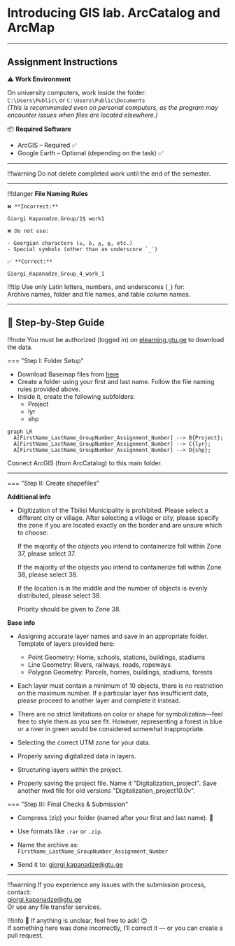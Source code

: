 # Introducing GIS lab. ArcCatalog and ArcMap

---
## Assignment Instructions

⚠️ **Work Environment**

On university computers, work inside the folder:  
`C:\Users\Public\` or `C:\Users\Public\Documents`  
*(This is recommended even on personal computers, as the program may encounter issues when files are located elsewhere.)*

📦 **Required Software**

* ArcGIS – Required ✅  
* Google Earth – Optional (depending on the task) ✅  

---

!!!warning
    Do not delete completed work until the end of the semester.
    
---

!!!danger 
    **File Naming Rules**

    ❌ **Incorrect:**  

    Giorgi Kapanadze.Group/1$ work1  

    ❌ Do not use:

    - Georgian characters (ა, ბ, გ, დ, etc.)  
    - Special symbols (other than an underscore `_`)

    ✅ **Correct:**

    Giorgi_Kapanadze_Group_4_work_1  

!!!tip
    Use only Latin letters, numbers, and underscores (`_`) for:  
    Archive names, folder and file names, and table column names.

---

## 📘 Step-by-Step Guide

!!!note
    You must be authorized (logged in) on [elearning.gtu.ge](https://elearning.gtu.ge) to download the data.

=== "Step I: Folder Setup"
* Download Basemap files from [here](https://elearning.gtu.ge/pluginfile.php/572869/mod_folder/content/0/Basemaps_lyr.zip?forcedownload=1)
* Create a folder using your first and last name. Follow the file naming rules provided above.
* Inside it, create the following subfolders:  
  - Project  
  - lyr 
  - shp  

``` mermaid
graph LR
  A[FirstName_LastName_GroupNumber_Assignment_Number] --> B{Project};
  A[FirstName_LastName_GroupNumber_Assignment_Number] --> C{lyr};
  A[FirstName_LastName_GroupNumber_Assignment_Number] --> D{shp};
```

Connect ArcGIS (from ArcCatalog) to this main folder.

---

=== "Step II: Create shapefiles"

**Additional info**

* Digitization of the Tbilisi Municipality is       prohibited. Please select a different city or village.
After selecting a village or city, please specify the zone if you are located exactly on the border and are unsure which to choose:

    If the majority of the objects you intend to containerize fall within Zone 37, please select 37.

    If the majority of the objects you intend to containerize fall within Zone 38, please select 38.

    If the location is in the middle and the number of objects is evenly distributed, please select 38.

    Priority should be given to Zone 38.

**Base info**

* Assigning accurate layer names and save in an appropriate folder. Template of layers provided here:
    - Point Geometry: Home, schools, stations, buildings, stadiums
    - Line Geometry: Rivers, railways, roads, ropeways
    - Polygon Geometry: Parcels, homes, buildings, stadiums, forests



* Each layer must contain a minimum of 10 objects, there is no restriction on the maximum number.
If a particular layer has insufficient data, please proceed to another layer and complete it instead.

* There are no strict limitations on color or shape for symbolization—feel free to style them as you see fit.
However, representing a forest in blue or a river in green would be considered somewhat inappropriate.


* Selecting the correct UTM zone for your data.

* Properly saving digitalized data in layers.

* Structuring layers within the project.

* Properly saving the project file. Name it "Digitalization_project". Save another mxd file for old versions "Digitalization_project10.0v".


=== "Step III: Final Checks & Submission"

* Compress (zip) your folder (named after your first and last name). 💾
* Use formats like `.rar` or `.zip`.
* Name the archive as:  
  `FirstName_LastName_GroupNumber_Assignment_Number`

* Send it to: giorgi.kapanadze@gtu.ge

---

!!!warning
    If you experience any issues with the submission process, contact:  
    giorgi.kapanadze@gtu.ge  
    Or use any file transfer services.

!!!info
    📌 If anything is unclear, feel free to ask! 😊  
    If something here was done incorrectly, I’ll correct it — or you can create a pull request. 